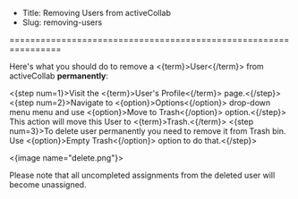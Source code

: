 * Title: Removing Users from activeCollab
* Slug: removing-users

================================================================

Here's what you should do to remove a <{term}>User<{/term}> from activeCollab **permanently**:

<{step num=1}>Visit the <{term}>User's Profile<{/term}> page.<{/step}>
<{step num=2}>Navigate to <{option}>Options<{/option}> drop-down menu menu and use <{option}>Move to Trash<{/option}> option.<{/step}>
This action will move this User to <{term}>Trash.<{/term}>
	<{step num=3}>To delete user permanently you need to remove it from Trash bin. Use <{option}>Empty Trash<{/option}> option to do that.<{/step}>

<{image name="delete.png"}>

Please note that all uncompleted assignments from the deleted user will become unassigned.